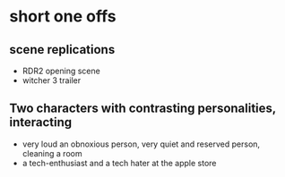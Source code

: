 # short one offs
## scene replications
- RDR2 opening scene
- witcher 3 trailer

## Two characters with contrasting personalities, interacting
- very loud an obnoxious person, very quiet and reserved person, cleaning a room
- a tech-enthusiast and a tech hater at the apple store
